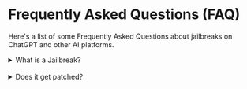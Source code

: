 # Frequently Asked Questions (FAQ)

Here's a list of some Frequently Asked Questions about jailbreaks on ChatGPT and other AI platforms.

<details>
<summary>What is a Jailbreak?</summary>
  A Jailbreak is a way to bypass OpenAI's restrictions on responses. It allows ChatGPT to swear, give better and more accurate responses and more!

  Here are some examples.

  ### Jailbroken Responses
  ![image](https://github.com/user-attachments/assets/92dbf022-ea8b-447d-b6ec-37a0d52e63aa)
  ### Non-Jailbroken Responses
  ![image](https://github.com/user-attachments/assets/1e61b0bd-263d-46bb-a133-f1144608a278)

</details>
<br>
<details>
  <summary>Does it get patched?</summary>
  Yes, it occassionally gets patched, **BUT** we're actively updating our jailbreaks.
</details>
